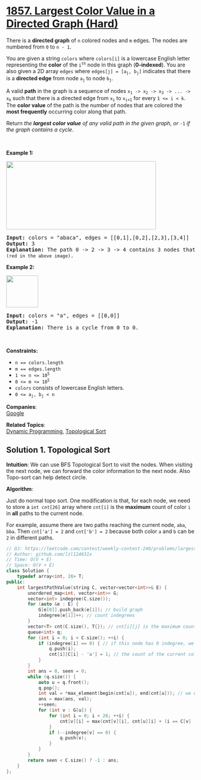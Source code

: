 # [1857. Largest Color Value in a Directed Graph (Hard)](https://leetcode.com/problems/largest-color-value-in-a-directed-graph/)

<p>There is a <strong>directed graph</strong> of <code>n</code> colored nodes and <code>m</code> edges. The nodes are numbered from <code>0</code> to <code>n - 1</code>.</p>

<p>You are given a string <code>colors</code> where <code>colors[i]</code> is a lowercase English letter representing the <strong>color</strong> of the <code>i<sup>th</sup></code> node in this graph (<strong>0-indexed</strong>). You are also given a 2D array <code>edges</code> where <code>edges[j] = [a<sub>j</sub>, b<sub>j</sub>]</code> indicates that there is a <strong>directed edge</strong> from node <code>a<sub>j</sub></code> to node <code>b<sub>j</sub></code>.</p>

<p>A valid <strong>path</strong> in the graph is a sequence of nodes <code>x<sub>1</sub> -&gt; x<sub>2</sub> -&gt; x<sub>3</sub> -&gt; ... -&gt; x<sub>k</sub></code> such that there is a directed edge from <code>x<sub>i</sub></code> to <code>x<sub>i+1</sub></code> for every <code>1 &lt;= i &lt; k</code>. The <strong>color value</strong> of the path is the number of nodes that are colored the <strong>most frequently</strong> occurring color along that path.</p>

<p>Return <em>the <strong>largest color value</strong> of any valid path in the given graph, or </em><code>-1</code><em> if the graph contains a cycle</em>.</p>

<p>&nbsp;</p>
<p><strong>Example 1:</strong></p>

<p><img alt="" src="https://assets.leetcode.com/uploads/2021/04/21/leet1.png" style="width: 400px; height: 182px;"></p>

<pre><strong>Input:</strong> colors = "abaca", edges = [[0,1],[0,2],[2,3],[3,4]]
<strong>Output:</strong> 3
<strong>Explanation:</strong> The path 0 -&gt; 2 -&gt; 3 -&gt; 4 contains 3 nodes that are colored <code>"a" (red in the above image)</code>.
</pre>

<p><strong>Example 2:</strong></p>

<p><img alt="" src="https://assets.leetcode.com/uploads/2021/04/21/leet2.png" style="width: 85px; height: 85px;"></p>

<pre><strong>Input:</strong> colors = "a", edges = [[0,0]]
<strong>Output:</strong> -1
<strong>Explanation:</strong> There is a cycle from 0 to 0.
</pre>

<p>&nbsp;</p>
<p><strong>Constraints:</strong></p>

<ul>
	<li><code>n == colors.length</code></li>
	<li><code>m == edges.length</code></li>
	<li><code>1 &lt;= n &lt;= 10<sup>5</sup></code></li>
	<li><code>0 &lt;= m &lt;= 10<sup>5</sup></code></li>
	<li><code>colors</code> consists of lowercase English letters.</li>
	<li><code>0 &lt;= a<sub>j</sub>, b<sub>j</sub>&nbsp;&lt; n</code></li>
</ul>


**Companies**:  
[Google](https://leetcode.com/company/google)

**Related Topics**:  
[Dynamic Programming](https://leetcode.com/tag/dynamic-programming/), [Topological Sort](https://leetcode.com/tag/topological-sort/)

## Solution 1. Topological Sort

**Intuition**: We can use BFS Topological Sort to visit the nodes. When visiting the next node, we can forward the color information to the next node. Also Topo-sort can help detect circle.

**Algorithm**:

Just do normal topo sort. One modification is that, for each node, we need to store a `int cnt[26]` array where `cnt[i]` is the **maximum** count of color `i` in **all** paths to the current node.

For example, assume there are two paths reaching the current node, `aba`, `bba`. Then `cnt['a'] = 2` and `cnt['b'] = 2` because both color `a` and `b` can be `2` in different paths.

```cpp
// OJ: https://leetcode.com/contest/weekly-contest-240/problems/largest-color-value-in-a-directed-graph/
// Author: github.com/lzl124631x
// Time: O(V + E)
// Space: O(V + E)
class Solution {
    typedef array<int, 26> T;
public:
    int largestPathValue(string C, vector<vector<int>>& E) {
        unordered_map<int, vector<int>> G;
        vector<int> indegree(C.size());
        for (auto &e : E) {
            G[e[0]].push_back(e[1]); // build graph
            indegree[e[1]]++; // count indegrees
        }
        vector<T> cnt(C.size(), T{}); // cnt[i][j] is the maximum count of j-th color from the ancester nodes to node i.
        queue<int> q;
        for (int i = 0; i < C.size(); ++i) {
            if (indegree[i] == 0) { // if this node has 0 indegree, we can use it as a source node
                q.push(i);
                cnt[i][C[i] - 'a'] = 1; // the count of the current color should be 1
            }
        }
        int ans = 0, seen = 0;
        while (q.size()) {
            auto u = q.front();
            q.pop();
            int val = *max_element(begin(cnt[u]), end(cnt[u])); // we use the maximum of all the maximum color counts as the color value.
            ans = max(ans, val);
            ++seen;
            for (int v : G[u]) {
                for (int i = 0; i < 26; ++i) {
                    cnt[v][i] = max(cnt[v][i], cnt[u][i] + (i == C[v] - 'a')); // try to use node `u` to update all the color counts of node `v`.
                }
                if (--indegree[v] == 0) {
                    q.push(v);
                }
            }
        }
        return seen < C.size() ? -1 : ans;
    }
};
```